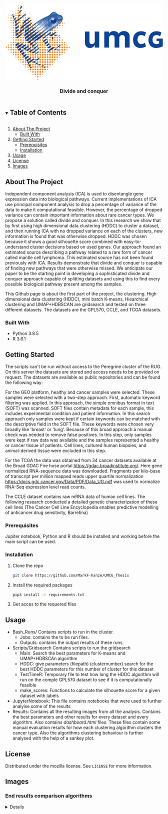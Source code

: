 <!-- PROJECT LOGO -->
<br />
<p align="center">
  <img src="umcg_logo.png" alt="Logo" width="540" height="240">

  <h3 align="center">Divide and conquer</h3>


<!-- TABLE OF CONTENTS -->
<details open="open">
  <summary><h2 style="display: inline-block">Table of Contents</h2></summary>
  <ol>
    <li>
      <a href="#about-the-project">About The Project</a>
      <ul>
        <li><a href="#built-with">Built With</a></li>
      </ul>
    </li>
    <li>
      <a href="#getting-started">Getting Started</a>
      <ul>	
        <li><a href="#prerequisites">Prerequisites</a></li>
        <li><a href="#installation">Installation</a></li>
      </ul>
    </li>
    <li><a href="#usage">Usage</a></li>
    <li><a href="#license">License</a></li>
    <li><a href="#images">Images</a></li>
  </ol>
</details>



<!-- ABOUT THE PROJECT -->
## About The Project
Independent component analysis (ICA) is used to disentangle gene expression data into biological pathways. Current implementations of ICA use principal component analysis to drop a percentage of variance of the data to make it computational feasible.  However, the percentage of dropped variance can contain important information about rare cancer types. We propose a solution called divide and conquer. In this research we show that by first using high dimensional data clustering (HDDC) to cluster a dataset, and then running ICA with no dropped variance on each of the clusters, new information is found that was otherwise dropped. HDDC was chosen because it shows a good silhouette score combined with easy-to-understand cluster decisions based on used genes.  Our approach found an estimated source describing a pathway related to a rare form of cancer called mantle cell lymphoma. This estimated source has not been found previously with ICA. Results demonstrate that divide and conquer is capable of finding new pathways that were otherwise missed.  We anticipate our paper to be the starting point in developing a sophisticated divide and conquer approach capable of splitting datasets and using this to find every possible biological pathway present among the samples. 


This Github page is about the first part of the project, the clustering. High dimensional data clustering (HDDC), mini batch K-means, Hiearchical clustering and UMAP+HDBSCAN are gridsearch and tested on three different datasets. The datasets are the GPL570, CCLE, and TCGA datasets. 


### Built With

* Python 3.8.5
* R 3.6.1



<!-- GETTING STARTED -->
## Getting Started

The scripts can't be run without access to the Peregrine cluster of the RUG. On this server the datasets are stored and access needs to be provided on request. The datasets are available as public repositories and can be found the following way:

For the GEO platform, healthy and cancer samples were selected. These samples were selected with a two-step approach. First, automatic keyword filtering was applied. In this approach, the simple omnibus format in text (SOFT) was scanned. SOFT files contain metadata for each sample, this includes experimental condition and patient information. In this search approach only samples were kept if certain keywords can be matched with the descriptive field in the SOFT file. These keywords were chosen very broadly like 'breast' or 'lung'. Because of this broad approach a manual check was needed to remove false positives. In this step, only samples were kept if raw data was available and the samples represented a healthy or cancer tissue of patients. Cell lines, cultured human biopsies, and animal-derived tissue were excluded in this step. 

For the TCGA the data was obtained from 34 cancer datasets available at the Broad GDAC Fire hose portal https://gdac.broadinstitute.org/. Here gene normalized RNA-sequence data was downloaded. Fragments per kilo-base of transcript per million mapped reads upper quartile normalization https://docs.gdc.cancer.gov/Data/PDF/Data_UG.pdf was used to normalize RNA-Seq expression level read counts.

The CCLE dataset contains raw mRNA data of human cell lines. The following research conducted a detailed genetic characterization of these cell lines (The Cancer Cell Line Encyclopedia enables predictive modelling of anticancer drug sensitivity, Barretina) 

### Prerequisites
Jupiter notebook, Python and R should be installed and working before the main script can be used. 

### Installation

1. Clone the repo
   ```sh
   git clone https://github.com/MarkF-hanze/UMCG_Thesis
   ```
2. Install the required packages
   ```sh
   pip3 install -r requirements.txt
   ```
3. Get acces to the requered files


<!-- USAGE EXAMPLES -->
## Usage
- Bash_Runs/      Contains scripts to run in the cluster.
  * Jobs: contains the to be run files.
  * Outputs: contains the output results of these runs
- Scripts/Gridsearch Contains scripts to run the gridsearch
  * Main: Search the best parameters for K-means and UMAP+HDBSCAn algorithm
  * HDDC: give parameters (filepath) (clusternumber) search for the best HDDC parameters for this number of cluster for this dataset
  * TestTimeR: Temporary file to test how long the HDDC algorithm will run on the comple GPL570 dataset to see if it is computationally feasible
  * make_scores: Functions to calculate the silhouette score for a given dataset with labels
- JupyterNotebook: This file contains notebooks that were used to further analyise some of the results
- Results: Contains all the resulting images from all the analysis. Contains the best parameters and other results for every dataset and every algorithm. Also contains *dashboard.html* files. These files contain some manual evaluation results for how each clustering algorithm clusters the cancer type. Also the algorithms clustering behaviour is further analysed with the help of a sankey plot.



<!-- LICENSE -->
## License

Distributed under the mozilla license. See `LICENSE` for more information.

<!-- IMAGES -->
## Images
 ### End results comparison algorithms
 <details>
   <img src="Scripts/Results/IMAGES/Best_Scores.png" alt="End Result">




